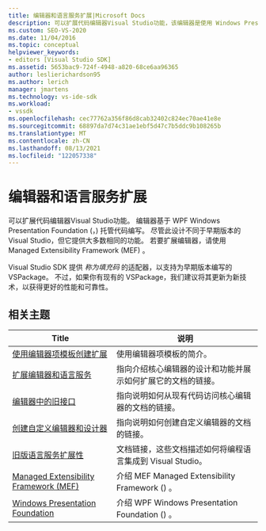 ```yaml
---
title: 编辑器和语言服务扩展|Microsoft Docs
description: 可以扩展代码编辑器Visual Studio功能，该编辑器是使用 Windows Presentation Foundation实现的，以托管代码编写。
ms.custom: SEO-VS-2020
ms.date: 11/04/2016
ms.topic: conceptual
helpviewer_keywords:
- editors [Visual Studio SDK]
ms.assetid: 5653bac9-724f-4948-a820-68ce6aa96365
author: leslierichardson95
ms.author: lerich
manager: jmartens
ms.technology: vs-ide-sdk
ms.workload:
- vssdk
ms.openlocfilehash: cec77762a356f86d8cab32402c824ec70ae41e8e
ms.sourcegitcommit: 68897da7d74c31ae1ebf5d47c7b5ddc9b108265b
ms.translationtype: MT
ms.contentlocale: zh-CN
ms.lasthandoff: 08/13/2021
ms.locfileid: "122057338"
---
```

# <a name="editor-and-language-service-extensions"></a>编辑器和语言服务扩展
可以扩展代码编辑器Visual Studio功能。 编辑器基于 WPF Windows Presentation Foundation (，) 托管代码编写。 尽管此设计不同于早期版本的 Visual Studio，但它提供大多数相同的功能。 若要扩展编辑器，请使用 Managed Extensibility Framework (MEF) 。

 Visual Studio SDK 提供 *称为填充码* 的适配器，以支持为早期版本编写的 VSPackage。 不过，如果你有现有的 VSPackage，我们建议将其更新为新技术，以获得更好的性能和可靠性。

## <a name="related-topics"></a>相关主题

|Title|说明|
|-----------|-----------------|
|[使用编辑器项模板创建扩展](../extensibility/creating-an-extension-with-an-editor-item-template.md)|使用编辑器项模板的简介。|
|[扩展编辑器和语言服务](../extensibility/extending-the-editor-and-language-services.md)|指向介绍核心编辑器的设计和功能并展示如何扩展它的文档的链接。|
|[编辑器中的旧接口](/previous-versions/visualstudio/visual-studio-2015/extensibility/legacy-interfaces-in-the-editor?preserve-view=true&view=vs-2015)|指向说明如何从现有代码访问核心编辑器的文档的链接。|
|[创建自定义编辑器和设计器](../extensibility/creating-custom-editors-and-designers.md)|指向说明如何创建自定义编辑器的文档的链接。|
|[旧版语言服务扩展性](../extensibility/internals/legacy-language-service-extensibility.md)|文档链接，这些文档描述如何将编程语言集成到 Visual Studio。|
|[Managed Extensibility Framework (MEF)](/dotnet/framework/mef/index)|介绍 MEF Managed Extensibility Framework () 。|
|[Windows Presentation Foundation](/dotnet/framework/wpf/index)|介绍 WPF Windows Presentation Foundation () 。|

